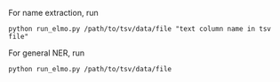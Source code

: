 For name extraction, run

```
python run_elmo.py /path/to/tsv/data/file "text column name in tsv file"
```

For general NER, run

```
python run_elmo.py /path/to/tsv/data/file
```